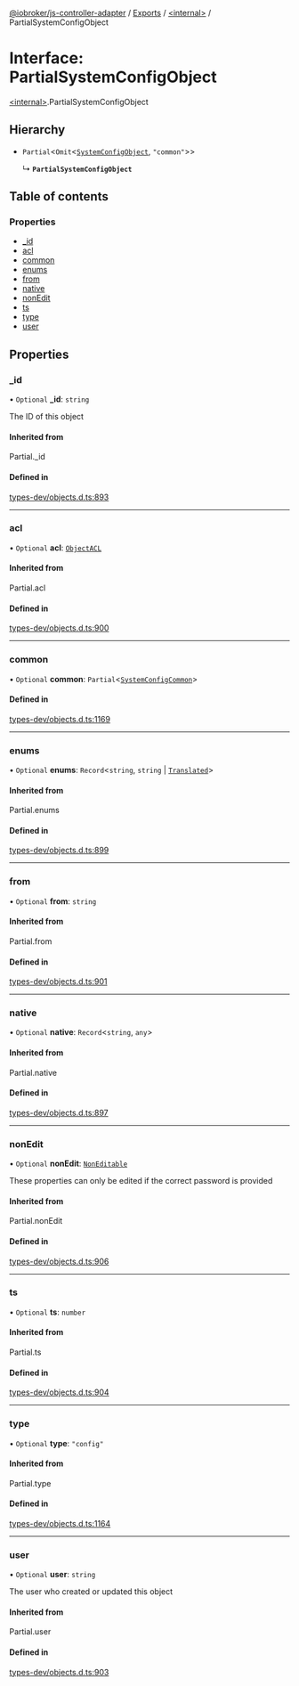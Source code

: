 [@iobroker/js-controller-adapter](../README.md) / [Exports](../modules.md) / [\<internal\>](../modules/internal_.md) / PartialSystemConfigObject

# Interface: PartialSystemConfigObject

[\<internal\>](../modules/internal_.md).PartialSystemConfigObject

## Hierarchy

- `Partial`\<`Omit`\<[`SystemConfigObject`](internal_.SystemConfigObject.md), ``"common"``\>\>

  ↳ **`PartialSystemConfigObject`**

## Table of contents

### Properties

- [\_id](internal_.PartialSystemConfigObject.md#_id)
- [acl](internal_.PartialSystemConfigObject.md#acl)
- [common](internal_.PartialSystemConfigObject.md#common)
- [enums](internal_.PartialSystemConfigObject.md#enums)
- [from](internal_.PartialSystemConfigObject.md#from)
- [native](internal_.PartialSystemConfigObject.md#native)
- [nonEdit](internal_.PartialSystemConfigObject.md#nonedit)
- [ts](internal_.PartialSystemConfigObject.md#ts)
- [type](internal_.PartialSystemConfigObject.md#type)
- [user](internal_.PartialSystemConfigObject.md#user)

## Properties

### \_id

• `Optional` **\_id**: `string`

The ID of this object

#### Inherited from

Partial.\_id

#### Defined in

[types-dev/objects.d.ts:893](https://github.com/ioBroker/ioBroker.js-controller/blob/52bf8f589890e40e13e9ca18db712f69fc63488f/packages/types-dev/objects.d.ts#L893)

___

### acl

• `Optional` **acl**: [`ObjectACL`](internal_.ObjectACL.md)

#### Inherited from

Partial.acl

#### Defined in

[types-dev/objects.d.ts:900](https://github.com/ioBroker/ioBroker.js-controller/blob/52bf8f589890e40e13e9ca18db712f69fc63488f/packages/types-dev/objects.d.ts#L900)

___

### common

• `Optional` **common**: `Partial`\<[`SystemConfigCommon`](internal_.SystemConfigCommon.md)\>

#### Defined in

[types-dev/objects.d.ts:1169](https://github.com/ioBroker/ioBroker.js-controller/blob/52bf8f589890e40e13e9ca18db712f69fc63488f/packages/types-dev/objects.d.ts#L1169)

___

### enums

• `Optional` **enums**: `Record`\<`string`, `string` \| [`Translated`](../modules/internal_.md#translated)\>

#### Inherited from

Partial.enums

#### Defined in

[types-dev/objects.d.ts:899](https://github.com/ioBroker/ioBroker.js-controller/blob/52bf8f589890e40e13e9ca18db712f69fc63488f/packages/types-dev/objects.d.ts#L899)

___

### from

• `Optional` **from**: `string`

#### Inherited from

Partial.from

#### Defined in

[types-dev/objects.d.ts:901](https://github.com/ioBroker/ioBroker.js-controller/blob/52bf8f589890e40e13e9ca18db712f69fc63488f/packages/types-dev/objects.d.ts#L901)

___

### native

• `Optional` **native**: `Record`\<`string`, `any`\>

#### Inherited from

Partial.native

#### Defined in

[types-dev/objects.d.ts:897](https://github.com/ioBroker/ioBroker.js-controller/blob/52bf8f589890e40e13e9ca18db712f69fc63488f/packages/types-dev/objects.d.ts#L897)

___

### nonEdit

• `Optional` **nonEdit**: [`NonEditable`](internal_.NonEditable.md)

These properties can only be edited if the correct password is provided

#### Inherited from

Partial.nonEdit

#### Defined in

[types-dev/objects.d.ts:906](https://github.com/ioBroker/ioBroker.js-controller/blob/52bf8f589890e40e13e9ca18db712f69fc63488f/packages/types-dev/objects.d.ts#L906)

___

### ts

• `Optional` **ts**: `number`

#### Inherited from

Partial.ts

#### Defined in

[types-dev/objects.d.ts:904](https://github.com/ioBroker/ioBroker.js-controller/blob/52bf8f589890e40e13e9ca18db712f69fc63488f/packages/types-dev/objects.d.ts#L904)

___

### type

• `Optional` **type**: ``"config"``

#### Inherited from

Partial.type

#### Defined in

[types-dev/objects.d.ts:1164](https://github.com/ioBroker/ioBroker.js-controller/blob/52bf8f589890e40e13e9ca18db712f69fc63488f/packages/types-dev/objects.d.ts#L1164)

___

### user

• `Optional` **user**: `string`

The user who created or updated this object

#### Inherited from

Partial.user

#### Defined in

[types-dev/objects.d.ts:903](https://github.com/ioBroker/ioBroker.js-controller/blob/52bf8f589890e40e13e9ca18db712f69fc63488f/packages/types-dev/objects.d.ts#L903)
